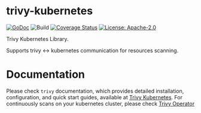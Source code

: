 # trivy-kubernetes

[![GoDoc](https://godoc.org/github.com/aquasecurity/trivy-kubernetes?status.svg)](https://godoc.org/github.com/aquasecurity/trivy-kubernetes)
![Build](https://github.com/aquasecurity/trivy-kubernetes/workflows/Build/badge.svg)
[![Coverage Status](https://codecov.io/github/aquasecurity/trivy-kubernetes/branch/main/graph/badge.svg)](https://codecov.io/github/aquasecurity/trivy-kubernetes)
[![License: Apache-2.0](https://img.shields.io/badge/License-Apache%202.0-blue.svg)](https://github.com/aquasecurity/trivy-kubernetes/blob/main/LICENSE)

Trivy Kubernetes Library.

Supports trivy <-> kubernetes communication for resources scanning.

# Documentation
Please check `trivy` documentation, which provides detailed installation, configuration, and quick start guides, available at [Trivy Kubernetes](https://aquasecurity.github.io/trivy/latest/docs/kubernetes/cli/scanning/). For continuously scans on your kubernetes cluster, please check [Trivy Operator](https://aquasecurity.github.io/trivy/latest/docs/kubernetes/operator/)
